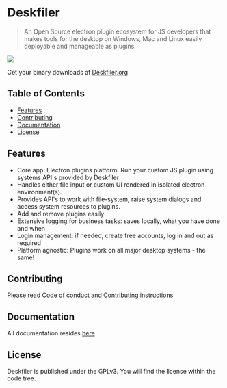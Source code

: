 # Deskfiler
<!--{h1:.massive-header.-with-tagline}-->

> An Open Source electron plugin ecosystem for JS developers that makes tools for the desktop on Windows, Mac and Linux
easily deployable and manageable as plugins.<br>

<img src="https://deskfiler.org/img/GithubHeader.jpg" style="max-width:100%;">

Get your binary downloads at [Deskfiler.org](https://www.deskfiler.org/)

## Table of Contents

* [Features](#features)
* [Contributing](#contributing)
* [Documentation](#documentation)
* [License](#license)

## Features
* Core app: Electron plugins platform. Run your custom JS plugin using systems API's provided by Deskfiler
* Handles either file input or custom UI rendered in isolated electron environment(s).
* Provides API's to work with file-system, raise system dialogs and access system resources to plugins.
* Add and remove plugins easily
* Extensive logging for business tasks: saves locally, what you have done and when
* Login management: if needed, create free accounts, log in and out as required
* Platform agnostic: Plugins work on all major desktop systems - the same!

## Contributing

Please read [Code of conduct](./docs/CODE_OF_CONDUCT.md) and [Contributing instructions](./docs/CONTRIBUTING.md)

## Documentation

All documentation resides [here](https://deskfiler.github.io/deskfiler/)

## License

Deskfiler is published under the GPLv3. You will find the license within the code tree.
